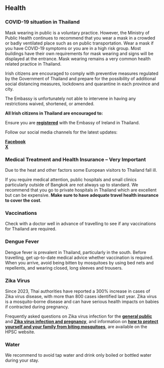 ## Health

### **COVID-19 situation in Thailand**

Mask wearing in public is a voluntary practice. However, the Ministry of Public Health continues to recommend that you wear a mask in a crowded or badly ventilated place such as on public transportation. Wear a mask if you have COVID-19 symptoms or you are in a high risk group. Most buildings have their own requirements for mask wearing and signs will be displayed at the entrance. Mask wearing remains a very common health related practice in Thailand.

Irish citizens are encouraged to comply with preventive measures regulated by the Government of Thailand and prepare for the possibility of additional social distancing measures, lockdowns and quarantine in each province and city.

The Embassy is unfortunately not able to intervene in having any restrictions waived, shortened, or amended.

**All Irish citizens in Thailand are encouraged to:**

Ensure you are [**registered**](https://www.ireland.ie/en/dfa/overseas-travel/citizens-registration/) with the Embassy of Ireland in Thailand.

Follow our social media channels for the latest updates:

[**Facebook**](https://www.facebook.com/IrishEmbassyThailand)  
[**X**](https://x.com/IrlEmbBangkok)

### **Medical Treatment and Health Insurance – Very Important**

Due to the heat and other factors some European visitors to Thailand fall ill.

If you require medical attention, public hospitals and small clinics particularly outside of Bangkok are not always up to standard. We recommend that you go to private hospitals in Thailand which are excellent but can be expensive. **Make sure to have adequate travel health insurance to cover the cost**.

### Vaccinations

Check with a doctor well in advance of travelling to see if any vaccinations for Thailand are required.

### **Dengue Fever**

Dengue fever is prevalent in Thailand, particularly in the south. Before travelling, get up-to-date medical advice whether vaccination is required. When you arrive, avoid being bitten by mosquitoes by using bed nets and repellents, and wearing closed, long sleeves and trousers.

### **Zika Virus**

Since 2023, Thai authorities have reported a 300% increase in cases of Zika virus disease, with more than 800 cases identified last year. Zika virus is a mosquito-borne disease and can have serious health impacts on babies if contracted during pregnancy.

Frequently asked questions on Zika virus infection for the [**general public**](https://www.hpsc.ie/a-z/vectorborne/zika/factsheet/factsheetforthegeneralpublic/) and [**Zika virus infection and pregnancy**](https://www.hpsc.ie/a-z/vectorborne/zika/factsheet/factsheetonzikavirusandpregnancy/), and information on [**how to protect yourself and your family from biting mosquitoes**](https://www.hpsc.ie/a-z/vectorborne/mosquitoes/protectyourselfagainstmosquitoes/), are available on the HPSC website.

### **Water**

We recommend to avoid tap water and drink only boiled or bottled water during your stay.